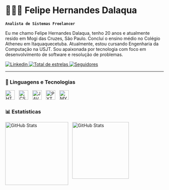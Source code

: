 # 👩🏻‍💻 Felipe Hernandes Dalaqua

**`Analista de Sistemas Freelancer`**

Eu me chamo Felipe Hernandes Dalaqua, tenho 20 anos e atualmente resido em Mogi das Cruzes, São Paulo. Concluí o ensino médio no Colégio Atheneu em Itaquaquecetuba. Atualmente, estou cursando Engenharia da Computação na USJT. Sou apaixonada por tecnologia com foco em desenvolvimento de software e resolução de problemas.

<p align="left">
    <a href="https://www.linkedin.com/in/felipe-hernandes/">
        <img 
            alt="Linkedin" 
            title="Linkedin" 
            src="https://img.shields.io/badge/LinkedIn-0A66C2?style=for-the-badge&logo=linkedin&logoColor=white"
        />
    <a href="https://github.com/fh-dalaqua?tab=repositories&sort=stargazers">
        <img 
            alt="Total de estrelas" 
            title="Total de estrelas GitHub" 
            src="https://custom-icon-badges.demolab.com/github/stars/fh-dalaqua?color=55960c&style=for-the-badge&labelColor=488207&logo=star&label=estrelas"
        />
    </a>
    <a href="https://github.com/fh-dalaqua?tab=followers">
        <img 
            alt="Seguidores" 
            title="Me siga no GitHub" 
            src="https://custom-icon-badges.demolab.com/github/followers/fh-dalaqua?color=9F7AEA&labelColor=7D4CDB&style=for-the-badge&logo=github&label=Seguidores&logoColor=white"
        />
    </a>
</p>

---

### 🤖 Linguagens e Tecnologias

<img 
    align="left" 
    alt="HTML"
    title="HTML" 
    width="30px" 
    style="padding-right: 10px;" 
    src="https://github.com/user-attachments/assets/6a6785cc-4577-4550-9170-339574957518">
<img 
    align="left" 
    alt="CSS"
    title="CSS" 
    width="30px" 
    style="padding-right: 10px;" 
    src="https://github.com/user-attachments/assets/74a596cb-8133-4c5b-bc12-4bf9814d261f">
  <img 
    align="left" 
    alt="JAVA"
    title="JAVA"
    width="30px" 
    style="padding-right: 10px;" 
    src="https://github.com/user-attachments/assets/9d61644e-0a05-4141-91cf-f72e6a6fd923">
<img 
    align="left" 
    alt="PYTHON"
    title="PYTHON"
    width="30px" 
    style="padding-right: 10px;" 
    src="https://github.com/user-attachments/assets/4a13b240-66ed-4b24-b9b2-dc4e5b2f02ab">
<img 
    align="left" 
    alt="MYSQL"
    title="MYSQL"
    width="30px" 
    style="padding-right: 10px;" 
    src="https://github.com/user-attachments/assets/a9816998-51e4-4b78-b0ed-4d3620527743">

<br/>
<br/>

### 📊 Estatísticas

<p>
  <img 
    align="left" 
    alt="GitHub Stats" 
    height="200" 
    style="padding-right: 10px;" 
    src="https://github-readme-stats.vercel.app/api?username=fh-dalaqua&show_icons=true&theme=tokyonight&include_all_commits=true&locale=pt-br" 
  />

<img 
      align="left" 
      alt="GitHub Stats" 
      height="180" 
      src="https://github-readme-stats.vercel.app/api/top-langs/?username=fh-dalaqua&theme=tokyonight&layout=compact&custom_title=Tecnologias&langs_count=9" 
  />

</p>
